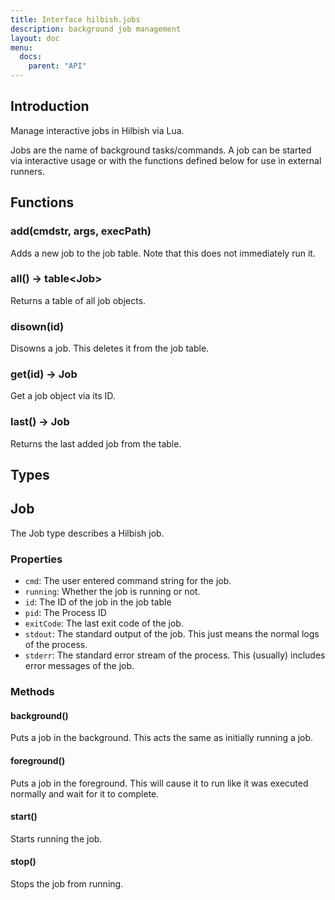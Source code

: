 ```yaml
---
title: Interface hilbish.jobs
description: background job management
layout: doc
menu:
  docs:
    parent: "API"
---
```


## Introduction

Manage interactive jobs in Hilbish via Lua.

Jobs are the name of background tasks/commands. A job can be started via
interactive usage or with the functions defined below for use in external runners.

## Functions
### add(cmdstr, args, execPath)
Adds a new job to the job table. Note that this does not immediately run it.

### all() -> table\<<a href="/Hilbish/docs/api/hilbish/hilbish.jobs/#job" style="text-decoration: none;">Job</a>>
Returns a table of all job objects.

### disown(id)
Disowns a job. This deletes it from the job table.

### get(id) -> <a href="/Hilbish/docs/api/hilbish/hilbish.jobs/#job" style="text-decoration: none;">Job</a>
Get a job object via its ID.

### last() -> <a href="/Hilbish/docs/api/hilbish/hilbish.jobs/#job" style="text-decoration: none;">Job</a>
Returns the last added job from the table.

## Types
## Job
The Job type describes a Hilbish job.
### Properties
- `cmd`: The user entered command string for the job.
- `running`: Whether the job is running or not.
- `id`: The ID of the job in the job table
- `pid`: The Process ID
- `exitCode`: The last exit code of the job.
- `stdout`: The standard output of the job. This just means the normal logs of the process.
- `stderr`: The standard error stream of the process. This (usually) includes error messages of the job.

### Methods
#### background()
Puts a job in the background. This acts the same as initially running a job.

#### foreground()
Puts a job in the foreground. This will cause it to run like it was
executed normally and wait for it to complete.

#### start()
Starts running the job.

#### stop()
Stops the job from running.

